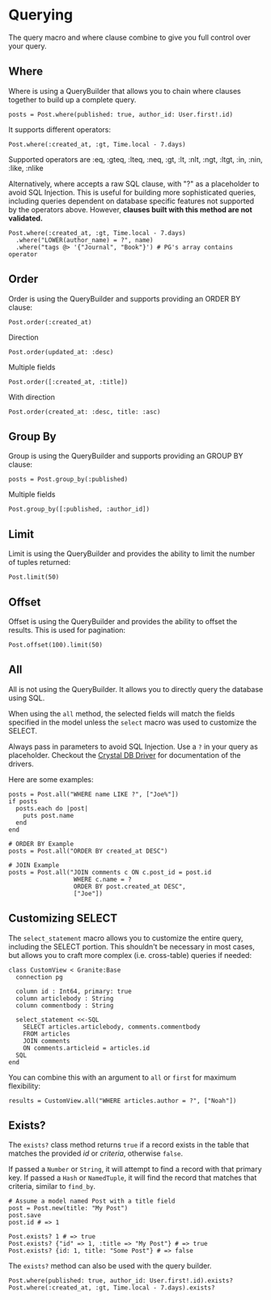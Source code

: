 # Querying

The query macro and where clause combine to give you full control over your query.

## Where

Where is using a QueryBuilder that allows you to chain where clauses together to build up a complete query.
```crystal
posts = Post.where(published: true, author_id: User.first!.id)
```

It supports different operators:
```crystal
Post.where(:created_at, :gt, Time.local - 7.days)
```

Supported operators are :eq, :gteq, :lteq, :neq, :gt, :lt, :nlt, :ngt, :ltgt, :in, :nin, :like, :nlike

Alternatively, where accepts a raw SQL clause, with "?" as a placeholder to avoid SQL Injection. This is useful for building more sophisticated queries, including queries dependent on database specific features not supported by the operators above. However, **clauses built with this method are not validated.**
```crystal
Post.where(:created_at, :gt, Time.local - 7.days)
  .where("LOWER(author_name) = ?", name)
  .where("tags @> '{"Journal", "Book"}') # PG's array contains operator
```

## Order

Order is using the QueryBuilder and supports providing an ORDER BY clause:
```crystal
Post.order(:created_at)
```

Direction
```crystal
Post.order(updated_at: :desc)
```

Multiple fields
```crystal
Post.order([:created_at, :title])
```

With direction
```crystal
Post.order(created_at: :desc, title: :asc)
```

## Group By

Group is using the QueryBuilder and supports providing an GROUP BY clause:
```crystal
posts = Post.group_by(:published)
```

Multiple fields
```crystal
Post.group_by([:published, :author_id])
```

## Limit

Limit is using the QueryBuilder and provides the ability to limit the number of tuples returned:
```crystal
Post.limit(50)
```

## Offset

Offset is using the QueryBuilder and provides the ability to offset the results. This is used for pagination:
```crystal
Post.offset(100).limit(50)
```

## All

All is not using the QueryBuilder.  It allows you to directly query the database using SQL.

When using the `all` method, the selected fields will match the
fields specified in the model unless the `select` macro was used to customize
the SELECT.

Always pass in parameters to avoid SQL Injection.  Use a `?`
in your query as placeholder. Checkout the [Crystal DB Driver](https://github.com/crystal-lang/crystal-db)
for documentation of the drivers.

Here are some examples:

```crystal
posts = Post.all("WHERE name LIKE ?", ["Joe%"])
if posts
  posts.each do |post|
    puts post.name
  end
end

# ORDER BY Example
posts = Post.all("ORDER BY created_at DESC")

# JOIN Example
posts = Post.all("JOIN comments c ON c.post_id = post.id
                  WHERE c.name = ?
                  ORDER BY post.created_at DESC",
                  ["Joe"])
```

## Customizing SELECT

The `select_statement` macro allows you to customize the entire query, including the SELECT portion.  This shouldn't be necessary in most cases, but allows you to craft more complex (i.e. cross-table) queries if needed:

```crystal
class CustomView < Granite:Base
  connection pg

  column id : Int64, primary: true
  column articlebody : String
  column commentbody : String

  select_statement <<-SQL
    SELECT articles.articlebody, comments.commentbody
    FROM articles
    JOIN comments
    ON comments.articleid = articles.id
  SQL
end
```

You can combine this with an argument to `all` or `first` for maximum flexibility:

```crystal
results = CustomView.all("WHERE articles.author = ?", ["Noah"])
```

## Exists?

The `exists?` class method returns `true` if a record exists in the table that matches the provided *id* or *criteria*, otherwise `false`.

If passed a `Number` or `String`, it will attempt to find a record with that primary key.  If passed a `Hash` or `NamedTuple`, it will find the record that matches that criteria, similar to `find_by`.

```crystal
# Assume a model named Post with a title field
post = Post.new(title: "My Post")
post.save
post.id # => 1

Post.exists? 1 # => true
Post.exists? {"id" => 1, :title => "My Post"} # => true
Post.exists? {id: 1, title: "Some Post"} # => false
```

The `exists?` method can also be used with the query builder.

```crystal
Post.where(published: true, author_id: User.first!.id).exists?
Post.where(:created_at, :gt, Time.local - 7.days).exists?
```

